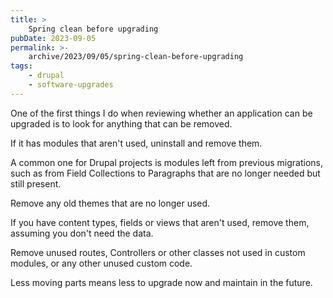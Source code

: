 ```yaml
---
title: >
    Spring clean before upgrading
pubDate: 2023-09-05
permalink: >-
    archive/2023/09/05/spring-clean-before-upgrading
tags:
    - drupal
    - software-upgrades
---
```


One of the first things I do when reviewing whether an application can be upgraded is to look for anything that can be removed.

If it has modules that aren't used, uninstall and remove them.

A common one for Drupal projects is modules left from previous migrations, such as from Field Collections to Paragraphs that are no longer needed but still present.

Remove any old themes that are no longer used.

If you have content types, fields or views that aren't used, remove them, assuming you don't need the data.

Remove unused routes, Controllers or other classes not used in custom modules, or any other unused custom code.

Less moving parts means less to upgrade now and maintain in the future.
